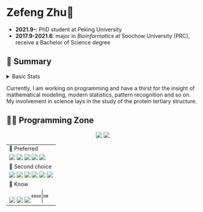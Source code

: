 # Zefeng Zhu👋

* **2021.9-**: PhD student at Peking University
* **2017.9-2021.6**: major in *Bioinformatics* at Soochow University (PRC), receive a Bachelor of Science degree

## 🔭 Summary

<details>
<summary>Basic Stats</summary>

<p align="center">
  <a href="https://github.com/anuraghazra/github-readme-stats">
    <img src="https://github-readme-stats.vercel.app/api?username=naturegeorge&count_private=true&show_icons=true&title_color=6495ED&icon_color=00BFFF&text_color=DCDCDC&bg_color=20,151515,364040"/>
  </a>
  <a href="https://github.com/anuraghazra/github-readme-stats">
      <img src="https://github-readme-stats.vercel.app/api/wakatime?username=ZZF&title_color=6495ED&text_color=DCDCDC&bg_color=20,151515,364040&layout=compact"/>
  </a>
</p>

</details>

Currently, I am working on programming and have a thirst for the insight of mathematical modeling, modern statistics, pattern recognition and so on. My involvement in science lays in the study of the protein tertiary structure.

## 👨‍💻 Programming Zone

<p align="center">
  <img src="https://img.shields.io/badge/Build%20Models%20With-PyTorch%20-gray.svg?colorB=5A65B3&style=for-the-badge&logo=pytorch"/>
  <img src="https://img.shields.io/badge/Working%20OS-Linux%20-gray.svg?colorB=5A65B3&style=for-the-badge&logo=linux"/>
</p>

<table align="center">
  <tr>
    <td>
      🌳 Preferred
    </td>
  </tr>
  <tr>
    <td>
      <code><img height="35" src="https://shiftlab.github.io/pytorch/assets/images/pytorch-logo.png"></code>
      <code><img src="https://cdn.jsdelivr.net/npm/programming-languages-logos/src/python/python.png" height="35"></code>
      <code><img height="35" src="https://upload.wikimedia.org/wikipedia/commons/d/d5/Rust_programming_language_black_logo.svg"></code>
      <code><img src="https://cdn.jsdelivr.net/npm/programming-languages-logos/src/java/java.png" height="35"></code>
      <code><img src="https://cdn.freebiesupply.com/logos/large/2x/latex-logo-png-transparent.png" height="35"></code>
    </td>
  </tr>
  <tr>
    <td>
      🌾 Second choice
    </td>
  </tr>
  <tr>
    <td>
      <code><img src="https://cdn.jsdelivr.net/npm/programming-languages-logos/src/c/c.png" height="35"></code>
      <code><img src="https://avatars.githubusercontent.com/u/486082?s=200&v=4" height="35"></code>
      <code><img src="https://cdn.perl.org/perlweb/images/icons/header_camel.png" height="35"></code>
      <code><img src="https://cdn.jsdelivr.net/npm/programming-languages-logos/src/r/r.png" height="35"></code>
      <code><img height="35" src="https://seeklogo.com/images/M/matlab-logo-AE6C96A5DD-seeklogo.com.png"></code>
      <code><img height="35" src="https://julialang.org/assets/infra/logo.svg"></code>
    </td>
  </tr>
  <tr>
    <td>
      🌿 Know
    </td>
  </tr>
  <tr>
    <td>
      <code><img height="35" src="https://upload.wikimedia.org/wikipedia/commons/thumb/e/eb/WolframCorporateLogo.svg/330px-WolframCorporateLogo.svg.png"></code>
      <code><img height="35" src="https://dist.neo4j.com/wp-content/uploads/neo4j_logo-325x150.png"></code>
      <code><img height="35" src="https://graphql.org/img/logo.svg"></code>
      <code><img height="35" src="https://raw.githubusercontent.com/edgedb/edgedb/master/logo.svg"></code>
    </td>
  </tr>
</table>
